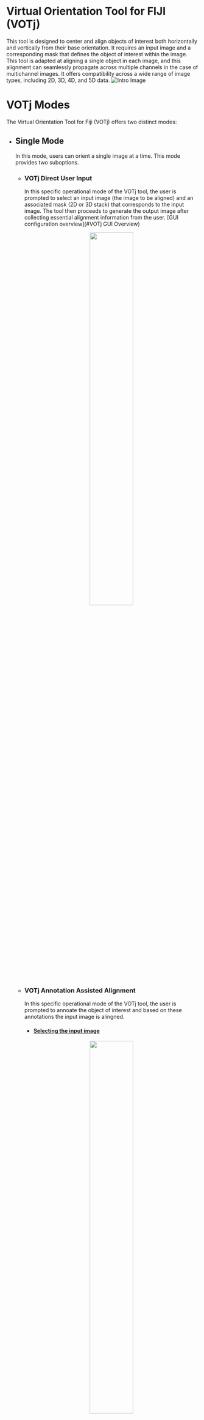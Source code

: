 # Virtual Orientation Tool for FIJI (VOTj)
This tool is designed to center and align objects of interest both horizontally and vertically from their base orientation. It requires an input image and a corresponding mask that defines the object of interest within the image.
This tool is adapted at aligning a single object in each image, and this alignment can seamlessly propagate across multiple channels in the case of multichannel images. 
It offers compatibility across a wide range of image types, including 2D, 3D, 4D, and 5D data.
![Intro Image](https://github.com/sankeert1999/Virtual_orienation_tool_FIJI/blob/main/VOT.png)


# VOTj Modes
The Virtual Orientation Tool for Fiji (VOTj) offers two distinct modes:
- ## Single Mode
  In this mode, users can orient a single image at a time. This mode provides two suboptions.
  - ### VOTj Direct User Input
    In this specific operational mode of the VOTj tool, the user is prompted to select an input image (the image to be aligned) and an associated mask (2D or 3D stack) that corresponds to       the input image. The tool then proceeds to generate the output image after collecting essential alignment information from the user.
    [GUI configuration overview](#VOTj GUI Overview)
    <p align="center">
    <img src="https://github.com/sankeert1999/Virtual_orienation_tool_FIJI/blob/main/VOT_input_image.png" width="50%" height="50%">
    </p>
  
  - ### VOTj Annotation Assisted Alignment
    In this specific operational mode of the VOTj tool, the user is prompted to annoate the object of interest and based on these annotations 
    the input image is alingned.
    - #### <ins> Selecting the input image </ins>
    <p align="center">
    <img src="https://github.com/sankeert1999/Virtual_orienation_tool_FIJI/blob/main/VOT_U_annot_1.png" width="50%" height="50%">
    </p>
      
    - #### <ins> Selecting the annotation mode </ins>
      User would be prompted with a window to select the annotation mode (only for images with dimensionality > 3).
      There are two annoation mode Single-Slice-Annotation and Multi-Slice-Annotation.
      - ##### **Single-Slice-Annotation**
        **Single-Slice-Annotation** is ideal when you want to align a single slice of your input image. This mode is useful in 
        various situations. For example, if you have a 3D stack with multiple Z slices and want to align the entire stack based 
        on a single annotated slice, this mode 
        allows you to annotate that specific slice (typically the most focused one).
      - ##### **Multi-Slice Annotation**
        **Multi-Slice-Annotation**, on the other hand, allows you to annotate multiple slices to achieve image alignment. This 
        mode is beneficial when your image data is more complex. For instance, if you have a 5D stack containing 3 channels, 10 
        slices, and 20 timepoints, choosing 
        **Multi-Slice-Annotation** lets you select both the channel and the slice number to annotate across all timepoints. The 
        tool then aligns the image based on this comprehensive annotation across the specified slices, ensuring precise 
        alignment even in complex 5D datasets.

      These two annotation modes provide you with the flexibility to align images efficiently based on your specific image 
      characteristics and alignment requirements. In essence, through annotation, you create a mask file that guides the 
      alignment process. To better understand how to design your mask according to your input,[consult the following table](#Select the mask),which          outlines the different mask files expected by the tool for various input image scenarios.
      <p align="center">
      <img src="https://github.com/sankeert1999/Virtual_orienation_tool_FIJI/blob/main/VOT_U_annot_2.png" width="50%" height="50%">
      </p>
      
    - #### <ins> Selecting appropriate Slice/Stack for annotation </ins>
      After selecting the appropriate annotation mode, the user will be prompted to choose the image or stack for annotation. Depending on 
      whether you've chosen **Single-Slice-Annotation** or **Multi-Slice-Annotation**, the tool will guide you accordingly. For instance, if 
      you have a 3D stack with multiple Z slices and opt for **Single-Slice-Annotation** mode, you will be prompted to select the specific Z 
      slice you wish to annotate.
      <p align="center">
      <img src="https://github.com/sankeert1999/Virtual_orienation_tool_FIJI/blob/main/VOT_U_annot_3.png" width="50%" height="50%">
      </p>

    - #### <ins> Annotating the object of interest </ins> 
      Once you've selected the image for annotation, the tool will present the image or stack for annotation, and the paintbrush tool will be 
      automatically activated with a white color. To adjust the brush width, simply double-click on the paintbrush tool icon. It's important 
      to note that drawing on the image before confirming the width will make the annotation permanent and irreversible.
      Here are some tips for effective annotation:
        - When marking the object of interest, ensure it covers the orientation you want to align.
        - Try to position the annotation somewhat centered on the object of interest.
        - For multi-slice annotation, aim for a consistent drawing that doesn't drastically change across the stack, particularly at the 
          centers."
      <p align="center">
      <img src="https://github.com/sankeert1999/Virtual_orienation_tool_FIJI/blob/main/VOT_U_annot_4.png" width="80%" height="80%">
      </p>

    - #### <ins> Configuring the VOTj panel </ins>
      Now, the user is prompted to select the alignment operation they need for their image.[GUI configuration overview](#VOTjGUIOverview)
      <p align="center">
      <img src="https://github.com/sankeert1999/Virtual_orienation_tool_FIJI/blob/main/VOT_U_annot_5.png" width="60%" height="60%">
      </p>

- ## Batch Mode
  Batch Mode allows users to batch process an entire folder of images. This mode provides three suboptions.
  - ### VOTj Batch Direct User Input
  - ### VOTj Batch Annotation Assisted Alignment
  - ### VOTj Batch Custom Macro


# VOTj GUI Overview

- ## Input Configuration
  - ### **Select the image** 
    Input image to be aligned (compatibile across a wide range of image types, including 2D, 3D, 4D, and 5D data.)
  - ### **Select the mask** 
    Corresponding mask file for the input image representing the object of interest within the image. The table below outlines the various scenarios in which this tool is compatible and the corresponding mask file expectations for the respective input files.
    | INPUT (C,Z,T) | INPUT IMAGE TYPE| Binary Mask | Output |
    |-----------------|-----------------|-----------------|-----------------|
    | C > 1, Z > 1, T > 1 |	5D | 2D/3D | HyperStack (5D) |
    | C > 1, Z > 1, T = 1 | 4D | 2D/3D | HyperStack (4D) |
    | C > 1, Z = 1, T = 1 |	3D | 2D | Stack (3D) |
    | C = 1, Z = 1, T = 1 |	2D | 2D | IMG (2D) |
    | C > 1, Z = 1, T > 1 |	4D | 2D/3D | HyperStack (4D) |
    | C = 1, Z = 1, T > 1 |	3D | 2D/3D | Stack (3D) |
    | C = 1, Z > 1, T > 1 |	4D | 2D/3D | HyperStack (4D) |
    | C = 1, Z > 1, T = 1 |	3D | 2D/3D | Stack (3D) |


- ## Object alignment settings
  - ### **Tasks**
    After selecting the corresponding images the next step is to selecte the task which you want to perform with this tool.
    <p align="center">
    <img src="https://github.com/sankeert1999/Virtual_orienation_tool_FIJI/blob/main/VOT_1.png" width="65%" height="65%">
    </p>

  - #### <ins> Move object to image-center </ins>
    This task involves recognizing the object of interest, and calculates its center, followed by aligning it to the image center.
  - #### <ins> Align object to desired orientation </ins>
    This task involves recognizing the object of interest, determines its center and base orientation, and then calculates the necessary rotation angle to align it with either the horizontal or vertical axis, as prompted by the user. The image is then rotated accordingly.
  - #### <ins> Center object and then align to orientation </ins>
    This task involves recognizing the object of interest, calculating its center, aligning the image to the center, determining the base orientation of the object, and calculating the rotation angle required to align it with the horizontal or vertical axis, as specified by the user. Subsequently, the image is rotated to achieve this alignment.
  - ### **Orientation**
    Desired orientation for aligning the object of interest. 
    - #### <ins> Horizontal </ins>
    - #### <ins> Vertical </ins>
    <p align="center">
    <img src="https://github.com/sankeert1999/Virtual_orienation_tool_FIJI/blob/main/VOT_2.png" width="35%" height="35%">
    </p>
    An illustrative image demonstrating the same sample object centered and aligned in two distinct orientations.


  - ### **Center of rotation**
    Users have the option to specify the rotation center. This feature proves valuable in scenarios when the **task is  rotation**. However, when the **task is centering** rotation becomes unnecessary, rendering this option redundant. Similarly, in cases of when the **task is centering+rotation**, where the object's center is aligned with the image center as the initial step, this option becomes redundant as well.  
    - #### <ins> Object center </ins>
    - #### <ins> Image center </ins>
  
  - ### **Alignment with object pointing to**
    This enables the user to configure the polarity of object of interest, allowing users to define the object's pointing direction. For asymmetrical objects, like a fish with a distinct head and tail, users can specify the desired orientation. For instance, if annotating, marking the head introduces asymmetry, and the tool aligns the object accordingly.
    - #### <ins> Any </ins>
    - #### <ins> Left (for horizontal)/Top (for vertical) </ins>
    - #### <ins> Right (for horizontal)/Bottom (for vertical) </ins>

  - ### **Fill background with**
    This enables the user to customize the background color by choosing from three options: black, white, and mean. The background color is applied to the alignment operation, and the user's selected color determines the background hue. The "mean" option utilizes the mean intensity of the image to fill the background, offering a unique approach to color customization based on the overall image intensity.
    - #### <ins> Black </ins>
    - #### <ins> White </ins>
    - #### <ins> Mean </ins>

- ## Additional options

  - ### **Enlarge image**
    User have the option to enalrge the output image, enlarging the image serves the purpose by minimizing potential loss of critical information around the surrounding area near object of interest.
    <p align="center">
    <img src="https://github.com/sankeert1999/Virtual_orienation_tool_FIJI/blob/main/VOT_3.png" width="40%" height="40%">
    </p>
  
  - ### **Log File Output**
    Users can choose to generate a log file, including the center coordinates and orientation angle of the detected object.The orientation angle is the smallest angle needed to align the object with the user-defined axis, whether vertical or horizontal. This feature provides users with detailed insights into the processing results for enhanced analysis and documentation.  
   
- ## Output configuration
    Exclusive for batch mode
    - ### **Save processed images/masks to**
      Users are prompted to provide the corresponding directory information indicating where they would like to save the output files generated.
    - ### **Save images in format**
      Users can choose the desired image format for saving the output image, with available options including TIFF (tif, tiff), JPEG (jpg, jpeg), PNG (png), and BMP (bmp).
    - ### **Save mask file**
      Users can simply check or uncheck a checkbox to indicate their preference for saving the mask file. If selected, the masks are stored in a folder named **Mask_VOTj** within the 
      specified 
      output directory in the option **Save processed images/masks to**.
    - ### **Save masks in format**
      Users can choose the desired image format for saving the masks, with available options including TIFF (tif, tiff), JPEG (jpg, jpeg), PNG (png), and BMP (bmp).


     



